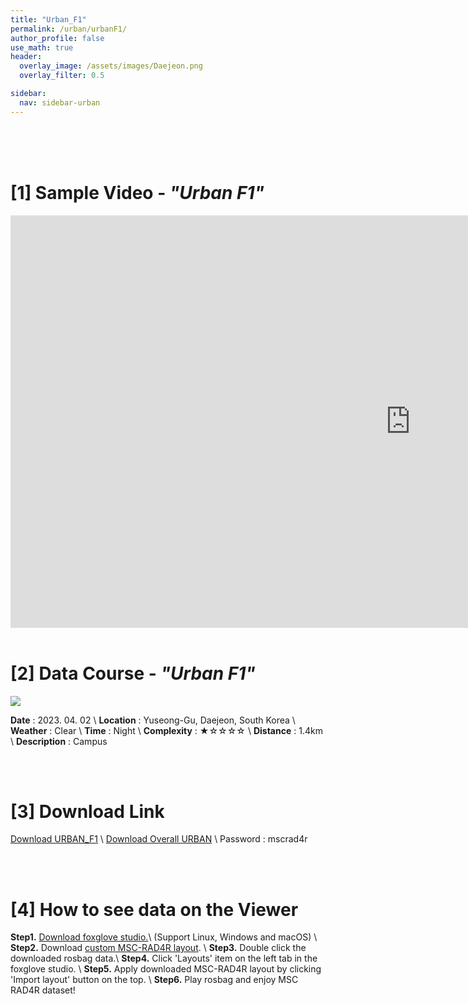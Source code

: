 ```yaml
---
title: "Urban_F1"
permalink: /urban/urbanF1/
author_profile: false
use_math: true
header:
  overlay_image: /assets/images/Daejeon.png
  overlay_filter: 0.5

sidebar:
  nav: sidebar-urban
---
```


<br/>
<br/>
<br/>



# [1] Sample Video - *"Urban F1"*

<iframe width="1280" height="660" src="https://www.youtube.com/embed/7F3iK8rzcbs" title="URBAN A1" frameborder="0" allow="accelerometer; autoplay; clipboard-write; encrypted-media; gyroscope; picture-in-picture; web-share" allowfullscreen></iframe>

<br/>
<br/>

# [2] Data Course - *"Urban F1"*
![ ](https://drive.google.com/uc?id=1I1LX_jXhRUyDw6k-ojskgfrlMOeTeQqA)

**Date** : 2023. 04. 02 \\
**Location** : Yuseong-Gu, Daejeon, South Korea \\
**Weather** : Clear     \\
**Time** : Night        \\
**Complexity** : ★☆☆☆☆  \\
**Distance** : 1.4km    \\
**Description** : Campus


<br/>
<br/>


# [3] Download Link
[Download URBAN_F1](http://gofile.me/70cMI/7T0tsd754) \\
[Download Overall URBAN](http://gofile.me/70cMI/TjQ5Rozfq) \\
Password : mscrad4r 





<br/>
<br/>


# [4] How to see data on the Viewer
**Step1.** [Download foxglove studio.](https://foxglove.dev/)\\
(Support Linux, Windows and macOS) \\
**Step2.** Download [custom MSC-RAD4R layout](http://gofile.me/70cMI/tMGPgp6iZ). \\
**Step3.** Double click the downloaded rosbag data.\\
**Step4.** Click 'Layouts' item on the left tab in the foxglove studio. \\
**Step5.** Apply downloaded MSC-RAD4R layout by clicking 'Import layout' button on the top. \\
**Step6.** Play rosbag and enjoy MSC RAD4R dataset!
<br/>
<br/>


